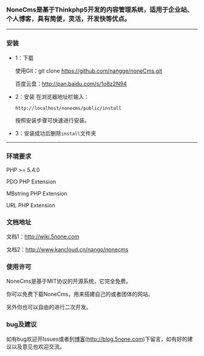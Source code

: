 ### NoneCms是基于Thinkphp5开发的内容管理系统，适用于企业站、个人博客，具有简便，灵活，开发快等优点。


---
### 安装

- 1：下载

    使用Git：git clone https://github.com/nangge/noneCms.git
    
    百度云盘：http://pan.baidu.com/s/1o8z2N94
- 2：安装
    在浏览器地址栏输入：
    ```
    http://localhost/nonecms/public/install
    ```
    按照安装步骤可快速进行安装。
    
- 3：安装成功后删除``install``文件夹


---
### 环境要求

 PHP >= 5.4.0
 
 PDO PHP Extension
 
 MBstring PHP Extension
 
 URL PHP Extension
 
### 文档地址

文档1：http://wiki.5none.com

文档2：http://www.kancloud.cn/nango/nonecms
 
### 使用许可
 
 NoneCms是基于MIT协议的开源系统，它完全免费。

你可以免费下载NoneCms，用来搭建自己的或者团体的网站。

另外你也可以自由的进行二次开发。

### bug及建议

如有bug欢迎开Issues或者到[博客](http://blog.5none.com/)(http://blog.5none.com)下留言，如有好的建议以及意见也欢迎交流。


